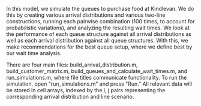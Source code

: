 In this model, we simulate the queues to purchase food at Kindlevan. We do this by creating various arrival distributions and various two-line constructions, running each pairwise combination (100 times, to account for probabilistic variations), and analyzing the resulting wait times. We look at the performance of each queue structure against all arrival distributions as well as each arrival distribution against all queue structures. With this, we make recommendations for the best queue setup, where we define best by our wait time analysis.

There are four main files: build_arrival_distribution.m, build_customer_matrix.m, build_queues_and_calculate_wait_times.m, and run_simulations.m, where file titles communicate functionality. To run the simulation, open "run_simulations.m" and press "Run." All relevant data will be stored in cell arrays, indexed by the i, j pairs representing the corresponding arrival distribution and line scenario. 
